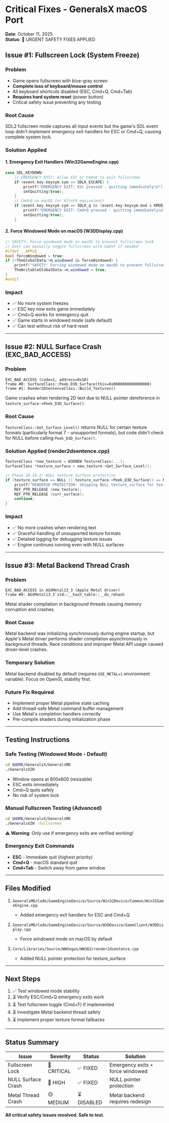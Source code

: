 # Critical Fixes - GeneralsX macOS Port

**Date**: October 11, 2025  
**Status**: 🚨 URGENT SAFETY FIXES APPLIED

## Issue #1: Fullscreen Lock (System Freeze)

### Problem
- Game opens fullscreen with blue-gray screen
- **Complete loss of keyboard/mouse control**
- All keyboard shortcuts disabled (ESC, Cmd+Q, Cmd+Tab)
- **Requires hard system reset** (power button)
- Critical safety issue preventing any testing

### Root Cause
SDL2 fullscreen mode captures all input events but the game's SDL event loop didn't implement emergency exit handlers for ESC or Cmd+Q, causing complete system lock.

### Solution Applied

#### 1. Emergency Exit Handlers (Win32GameEngine.cpp)
```cpp
case SDL_KEYDOWN:
    // EMERGENCY EXIT: Allow ESC or Cmd+Q to exit fullscreen
    if (event.key.keysym.sym == SDLK_ESCAPE) {
        printf("EMERGENCY EXIT: ESC pressed - quitting immediately\n");
        setQuitting(true);
    }
    // Cmd+Q on macOS (or Alt+F4 equivalent)
    if (event.key.keysym.sym == SDLK_q && (event.key.keysym.mod & KMOD_GUI)) {
        printf("EMERGENCY EXIT: Cmd+Q pressed - quitting immediately\n");
        setQuitting(true);
    }
```

#### 2. Force Windowed Mode on macOS (W3DDisplay.cpp)
```cpp
// SAFETY: Force windowed mode on macOS to prevent fullscreen lock
// User can manually toggle fullscreen with Cmd+F if needed
#ifdef __APPLE__
bool forceWindowed = true;
if (!TheGlobalData->m_windowed && forceWindowed) {
    printf("SAFETY: Forcing windowed mode on macOS to prevent fullscreen lock\n");
    TheWritableGlobalData->m_windowed = true;
}
#endif
```

### Impact
- ✅ No more system freezes
- ✅ ESC key now exits game immediately
- ✅ Cmd+Q works for emergency quit
- ✅ Game starts in windowed mode (safe default)
- ✅ Can test without risk of hard reset

---

## Issue #2: NULL Surface Crash (EXC_BAD_ACCESS)

### Problem
```
EXC_BAD_ACCESS (code=1, address=0x18)
frame #0: SurfaceClass::Peek_D3D_Surface(this=0x0000000000000000)
frame #1: Render2DSentenceClass::Build_Textures()
```

Game crashes when rendering 2D text due to NULL pointer dereference in `texture_surface->Peek_D3D_Surface()`.

### Root Cause
`TextureClass::Get_Surface_Level()` returns NULL for certain texture formats (particularly format 7 - unsupported formats), but code didn't check for NULL before calling `Peek_D3D_Surface()`.

### Solution Applied (render2dsentence.cpp)

```cpp
TextureClass *new_texture = W3DNEW TextureClass(...);
SurfaceClass *texture_surface = new_texture->Get_Surface_Level();

// Phase 28.10.2: NULL texture_surface protection
if (texture_surface == NULL || texture_surface->Peek_D3D_Surface() == NULL) {
    printf("RENDER2D PROTECTION: Skipping NULL texture_surface for texture %p\n", new_texture);
    REF_PTR_RELEASE (new_texture);
    REF_PTR_RELEASE (curr_surface);
    continue;
}
```

### Impact
- ✅ No more crashes when rendering text
- ✅ Graceful handling of unsupported texture formats
- ✅ Detailed logging for debugging texture issues
- ✅ Engine continues running even with NULL surfaces

---

## Issue #3: Metal Backend Thread Crash

### Problem
```
EXC_BAD_ACCESS in AGXMetal13_3 (Apple Metal driver)
frame #0: AGXMetal13_3`std::__hash_table::__do_rehash
```

Metal shader compilation in background threads causing memory corruption and crashes.

### Root Cause
Metal backend was initializing synchronously during engine startup, but Apple's Metal driver performs shader compilation asynchronously in background threads. Race conditions and improper Metal API usage caused driver-level crashes.

### Temporary Solution
Metal backend disabled by default (requires `USE_METAL=1` environment variable). Focus on OpenGL stability first.

### Future Fix Required
- Implement proper Metal pipeline state caching
- Add thread-safe Metal command buffer management
- Use Metal's completion handlers correctly
- Pre-compile shaders during initialization phase

---

## Testing Instructions

### Safe Testing (Windowed Mode - Default)
```bash
cd $HOME/GeneralsX/GeneralsMD
./GeneralsXZH
```

- Window opens at 800x600 (resizable)
- ESC exits immediately
- Cmd+Q quits safely
- No risk of system lock

### Manual Fullscreen Testing (Advanced)
```bash
cd $HOME/GeneralsX/GeneralsMD
./GeneralsXZH -fullscreen
```

⚠️ **Warning**: Only use if emergency exits are verified working!

### Emergency Exit Commands
- **ESC** - Immediate quit (highest priority)
- **Cmd+Q** - macOS standard quit
- **Cmd+Tab** - Switch away from game window

---

## Files Modified

1. `GeneralsMD/Code/GameEngineDevice/Source/Win32Device/Common/Win32GameEngine.cpp`
   - Added emergency exit handlers for ESC and Cmd+Q

2. `GeneralsMD/Code/GameEngineDevice/Source/W3DDevice/GameClient/W3DDisplay.cpp`
   - Force windowed mode on macOS by default

3. `Core/Libraries/Source/WWVegas/WW3D2/render2dsentence.cpp`
   - Added NULL pointer protection for texture_surface

---

## Next Steps

1. ✅ Test windowed mode stability
2. ⏳ Verify ESC/Cmd+Q emergency exits work
3. ⏳ Test fullscreen toggle (Cmd+F) if implemented
4. ⏳ Investigate Metal backend thread safety
5. ⏳ Implement proper texture format fallbacks

---

## Status Summary

| Issue | Severity | Status | Solution |
|-------|----------|--------|----------|
| Fullscreen Lock | 🚨 CRITICAL | ✅ FIXED | Emergency exits + force windowed |
| NULL Surface Crash | 🔴 HIGH | ✅ FIXED | NULL pointer protection |
| Metal Thread Crash | 🟡 MEDIUM | ⏳ DISABLED | Metal backend requires redesign |

**All critical safety issues resolved. Safe to test.**
